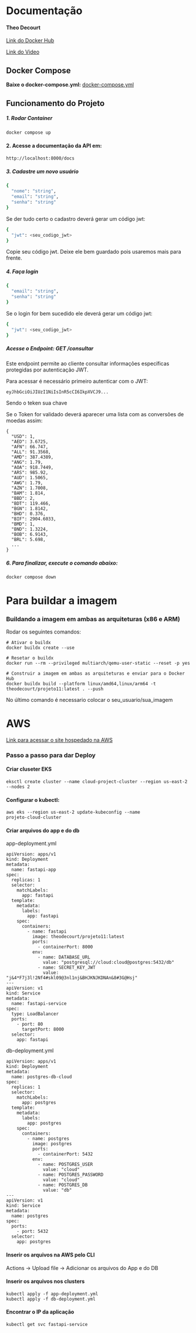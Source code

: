 # Documentação
#### Theo Decourt

[Link do Docker Hub](https://hub.docker.com/r/theodecourt/projeto11)

[Link do Video](https://youtu.be/ThNbsf5nexE)

## Docker Compose
**Baixe o docker-compose.yml:**
<a href="https://github.com/theodecourt/cloud_projeto1/blob/main/docker-compose.yml" id="downloadLink">docker-compose.yml</a>

<script>
document.getElementById('downloadLink').addEventListener('click', function(event) {
    event.preventDefault();
    const url = 'https://raw.githubusercontent.com/theodecourt/cloud_projeto1/main/docker-compose.yml';
    const fileName = 'docker-compose.yml';

    fetch(url)
    .then(response => response.blob())
    .then(blob => {
        const link = document.createElement('a');
        link.href = window.URL.createObjectURL(blob);
        link.download = fileName;
        link.click();
    })
    .catch(error => {
        console.error('Erro ao baixar o arquivo:', error);
        alert('Falha ao baixar o arquivo.');
    });
});
</script>

## Funcionamento do Projeto

##### 1. Rodar Container
```bash
docker compose up
```

#### 2. Acesse a documentação da API em:
```bash
http://localhost:8000/docs
```

##### 3. Cadastre um novo usuário
```bash
{
  "nome": "string",
  "email": "string",
  "senha": "string"
}
```
Se der tudo certo o cadastro deverá gerar um código jwt:
```bash
{
  "jwt": <seu_codigo_jwt>
}
```
Copie seu código jwt. Deixe ele bem guardado pois usaremos mais para frente.

##### 4. Faça login
```bash
{
  "email": "string",
  "senha": "string"
}
```
Se o login for bem sucedido ele deverá gerar um código jwt:

```bash
{
  "jwt": <seu_codigo_jwt>
}
```

##### Acesse o Endpoint: GET /consultar
Este endpoint permite ao cliente consultar informações específicas protegidas por autenticação JWT.

Para acessar é necessário primeiro autenticar com o JWT:
```bash
eyJhbGciOiJIUzI1NiIsInR5cCI6IkpXVCJ9...
```
Sendo o teken sua chave <jwt>

Se o Token for validado deverá aparecer uma lista com as conversões de moedas assim:
```
{
  "USD": 1,
  "AED": 3.6725,
  "AFN": 66.747,
  "ALL": 91.3568,
  "AMD": 387.4389,
  "ANG": 1.79,
  "AOA": 918.7449,
  "ARS": 985.92,
  "AUD": 1.5065,
  "AWG": 1.79,
  "AZN": 1.7008,
  "BAM": 1.814,
  "BBD": 2,
  "BDT": 119.466,
  "BGN": 1.8142,
  "BHD": 0.376,
  "BIF": 2904.6033,
  "BMD": 1,
  "BND": 1.3224,
  "BOB": 6.9143,
  "BRL": 5.698,
  ...
}
```

##### 6. Para finalizar, execute o comando abaixo:
```
docker compose down
```

# Para buildar a imagem

### Buildando a imagem em ambas as arquiteturas (x86 e ARM)

Rodar os seguintes comandos:
```
# Ativar o buildx
docker buildx create --use

# Resetar o buildx
docker run --rm --privileged multiarch/qemu-user-static --reset -p yes

# Construir a imagem em ambas as arquiteturas e enviar para o Docker Hub
docker buildx build --platform linux/amd64,linux/arm64 -t theodecourt/projeto11:latest . --push
```
No último comando é necessario colocar o seu_usuario/sua_imagem

# AWS

[Link para acessar o site hospedado na AWS](http://aea0735dbde67420ca7350b4768e567a-1089014027.us-east-2.elb.amazonaws.com/docs)

### Passo a passo para dar Deploy

#### Criar cluseter EKS

``` 
eksctl create cluster --name cloud-project-cluster --region us-east-2 --nodes 2
```

#### Configurar o kubectl:

```
aws eks --region us-east-2 update-kubeconfig --name 
projeto-cloud-cluster
```

#### Criar arquivos do app e do db

app-deployment.yml

```
apiVersion: apps/v1
kind: Deployment
metadata:
  name: fastapi-app
spec:
  replicas: 1
  selector:
    matchLabels:
      app: fastapi
  template:
    metadata:
      labels:
        app: fastapi
    spec:
      containers:
        - name: fastapi
          image: theodecourt/projeto11:latest
          ports:
            - containerPort: 8000
          env:
            - name: DATABASE_URL
              value: "postgresql://cloud:cloud@postgres:5432/db"
            - name: SECRET_KEY_JWT
              value: "j&4*F7j3l!2Nf4#skl09@3nl1nj&BHJKNJKDNAn&8#3G@Hsj"
---
apiVersion: v1
kind: Service
metadata:
  name: fastapi-service
spec:
  type: LoadBalancer
  ports:
    - port: 80
      targetPort: 8000
  selector:
    app: fastapi
```

db-deployment.yml

```
apiVersion: apps/v1
kind: Deployment
metadata:
  name: postgres-db-cloud
spec:
  replicas: 1
  selector:
    matchLabels:
      app: postgres
  template:
    metadata:
      labels:
        app: postgres
    spec:
      containers:
        - name: postgres
          image: postgres
          ports:
            - containerPort: 5432
          env:
            - name: POSTGRES_USER
              value: "cloud"
            - name: POSTGRES_PASSWORD
              value: "cloud"
            - name: POSTGRES_DB
              value: "db"
---
apiVersion: v1
kind: Service
metadata:
  name: postgres
spec:
  ports:
    - port: 5432
  selector:
    app: postgres
```

#### Inserir os arquivos na AWS pelo CLI

Actions -> Upload file -> Adicionar os arquivos do App e do DB

#### Inserir os arquivos nos clusters 

```
kubectl apply -f app-deployment.yml
kubectl apply -f db-deployment.yml
```

#### Encontrar o IP da aplicação

```
kubectl get svc fastapi-service
```